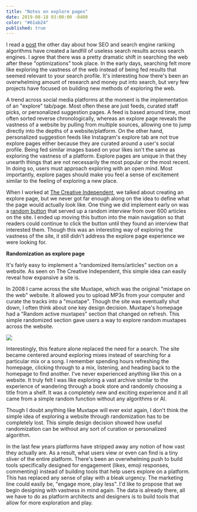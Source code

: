 ```yaml
---
title: "Notes on explore pages"
date: 2019-08-18 03:00:00 -0400
color: "#61ab24"
published: true
---
```


I read a [post](https://docs.sendwithses.com/random-stuff/the-internet-is-an-seo-landfill) the other day about how SEO and search engine ranking algorithms have created a landfill of useless search results across search engines. I agree that there was a pretty dramatic shift in searching the web after these "optimizations" took place. In the early days, searching felt more like exploring the vastness of the web instead of being fed results that seemed relevant to your search profile. It's interesting how there's been an overwhelming amount of research and money put into search, but very few projects have focused on building new methods of exploring the web.

A trend across social media platforms at the moment is the implementation of an "explore" tab/page. Most often these are just feeds, curated staff picks, or personalized suggestion pages. A feed is based around time, most often sorted reverse chronologically, whereas an explore page reveals the vastness of a website by pulling from multiple sources, allowing one to jump directly into the depths of a website/platform. On the other hand, personalized suggestion feeds like Instagram's explore tab are not true explore pages either because they are curated around a user's social profile. Being fed similar images based on your likes isn't the same as exploring the vastness of a platform. Explore pages are unique in that they unearth things that are not necessarily the most popular or the most recent. In doing so, users must approach exploring with an open mind. Most importantly, explore pages should make you feel a sense of excitement similar to the feeling of exploring a new place.

When I worked at [The Creative Independent](https://indp.co), we talked about creating an explore page, but we never got far enough along on the idea to define what the page would actually look like. One thing we did implement early on was a [random button](https://thecreativeindependent.com/random/) that served up a random interview from over 600 articles on the site. I ended up moving this button into the main navigation so that readers could continue to click the button until they found an interview that interested them. Though this was an interesting way of exploring the vastness of the site, it still didn't address the explore page experience we were looking for.

**Randomization as explore page**

It's fairly easy to implement a "randomized items/articles" section on a website. As seen on The Creative Independent, this simple idea can easily reveal how expansive a site is.

In 2008 I came across the site Muxtape, which was the original "mixtape on the web" website. It allowed you to upload MP3s from your computer and curate the tracks into a "muxtape". Though the site was eventually shut down, I often think about one key design decision. Muxtape's homepage had a "Random active muxtapes" section that changed on refresh. This simple randomized section gave users a way to explore random muxtapes across the website.

![](https://files.elliott.computer/images/muxtape.jpg)

Interestingly, this feature alone replaced the need for a search. The site became centered around exploring mixes instead of searching for a particular mix or a song. I remember spending hours refreshing the homepage, clicking through to a mix, listening, and heading back to the homepage to find another. I've never experienced anything like this on a website. It truly felt I was like exploring a vast archive similar to the experience of wandering through a book store and randomly choosing a title from a shelf. It was a completely new and exciting experience and it all came from a simple random function without any algorithms or AI.

Though I doubt anything like Muxtape will ever exist again, I don't think the simple idea of exploring a website through randomization has to be completely lost. This simple design decision showed how useful randomization can be without any sort of curation or personalized algorithm.

In the last few years platforms have stripped away any notion of how vast they actually are. As a result, what users view or even can find is a tiny sliver of the entire platform. There's been an overwhelming push to build tools specifically designed for engagement (likes, emoji responses, commenting) instead of building tools that help users explore on a platform. This has replaced any sense of play with a bleak urgency. The marketing line could easily be, "engage more, play less". I'd like to propose that we begin designing with vastness in mind again. The data is already there, all we have to do as platform architects and designers is to build tools that allow for more exploration and play.
